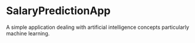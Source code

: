 # SalaryPredictionApp
A simple application dealing with artificial intelligence concepts particularly machine learning. 
